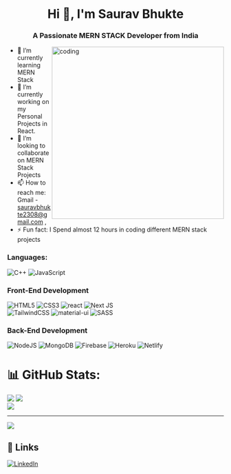 <h1 align="center">Hi 👋, I'm Saurav Bhukte</h1>
<h3 align="center">A Passionate MERN STACK Developer from India</h3>

<img align="right" alt="coding" width="400" src="https://media4.giphy.com/media/fVUnEVLKi2CWqF2yxF/giphy.gif?cid=ecf05e47bruq6j7viqe5dgz181amir6ylfzi6i8bjvnldyie&rid=giphy.gif&ct=g"/>

- 🔭 I’m currently learning MERN Stack<br>
- 🌱 I’m currently working on my Personal Projects in React.<br>
- 👯 I’m looking to collaborate on MERN Stack Projects<br>
- 📫 How to reach me: Gmail - sauravbhukte2308@gmail.com ,<br>
- ⚡ Fun fact: I Spend almost 12 hours in coding different MERN stack projects

### Languages:
![C++](https://img.shields.io/badge/c++-%2300599C.svg?style=for-the-badge&logo=c%2B%2B&logoColor=white)
![JavaScript](https://img.shields.io/badge/javascript-%23323330.svg?style=for-the-badge&logo=javascript&logoColor=%23F7DF1E)
 
### Front-End Development
![HTML5](https://img.shields.io/badge/html5-%23E34F26.svg?style=for-the-badge&logo=html5&logoColor=white) 
![CSS3](https://img.shields.io/badge/css3-%231572B6.svg?style=for-the-badge&logo=css3&logoColor=white)
![react](https://img.shields.io/badge/React-20232A?style=for-the-badge&logo=react&logoColor=61DAFB) 
![Next JS](https://img.shields.io/badge/Next-black?style=for-the-badge&logo=next.js&logoColor=white)  
![TailwindCSS](https://img.shields.io/badge/tailwindcss-%2338B2AC.svg?style=for-the-badge&logo=tailwind-css&logoColor=white)
![material-ui](https://img.shields.io/badge/Material_UI-0081CB?style=for-the-badge&logo=mui&logoColor=white) 
![SASS](https://img.shields.io/badge/SASS-hotpink.svg?style=for-the-badge&logo=SASS&logoColor=white)

### Back-End Development
![NodeJS](https://img.shields.io/badge/Node-3c8166?style=for-the-badge&logo=Node&logoColor=white)
![MongoDB](https://img.shields.io/badge/MongoDB-%234ea94b.svg?style=for-the-badge&logo=mongodb&logoColor=white)
![Firebase](https://img.shields.io/badge/firebase-%23039BE5.svg?style=for-the-badge&logo=firebase) 
![Heroku](https://img.shields.io/badge/heroku-%23430098.svg?style=for-the-badge&logo=heroku&logoColor=white)
![Netlify](https://img.shields.io/badge/netlify-%23000000.svg?style=for-the-badge&logo=netlify&logoColor=#00C7B7) 

# 📊 GitHub Stats:
![](https://github-readme-stats.vercel.app/api?username=Surv2308&theme=tokyonight&hide_border=false&include_all_commits=true&count_private=true)
![](https://github-readme-streak-stats.herokuapp.com/?user=Surv2308&theme=tokyonight&hide_border=false)<br/>
![](https://github-readme-stats.vercel.app/api/top-langs/?username=Surv2308&theme=tokyonight&hide_border=false&include_all_commits=true&count_private=true&layout=compact)

---
[![](https://visitcount.itsvg.in/api?id=Surv2308&icon=0&color=0)](https://visitcount.itsvg.in)

<!-- Proudly created with GPRM ( https://gprm.itsvg.in ) -->

## 🔗 Links
[![LinkedIn](https://img.shields.io/badge/LinkedIn-%230077B5.svg?logo=linkedin&logoColor=white)](https://linkedin.com/in/https://www.linkedin.com/in/saurav-bhukte-ba32a0229)
